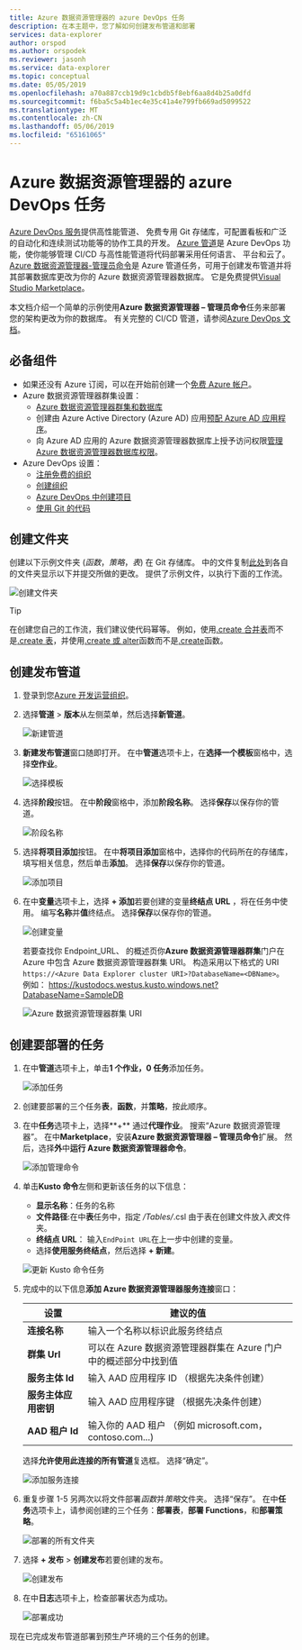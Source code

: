 ```yaml
---
title: Azure 数据资源管理器的 azure DevOps 任务
description: 在本主题中，您了解如何创建发布管道和部署
services: data-explorer
author: orspod
ms.author: orspodek
ms.reviewer: jasonh
ms.service: data-explorer
ms.topic: conceptual
ms.date: 05/05/2019
ms.openlocfilehash: a70a887ccb19d9c1cbdb5f8ebf6aa8d4b25a0dfd
ms.sourcegitcommit: f6ba5c5a4b1ec4e35c41a4e799fb669ad5099522
ms.translationtype: MT
ms.contentlocale: zh-CN
ms.lasthandoff: 05/06/2019
ms.locfileid: "65161065"
---
```

# <a name="azure-devops-task-for-azure-data-explorer"></a>Azure 数据资源管理器的 azure DevOps 任务

[Azure DevOps 服务](https://azure.microsoft.com/services/devops/)提供高性能管道、 免费专用 Git 存储库，可配置看板和广泛的自动化和连续测试功能等的协作工具的开发。 [Azure 管道](https://azure.microsoft.com/services/devops/pipelines/)是 Azure DevOps 功能，使你能够管理 CI/CD 与高性能管道将代码部署采用任何语言、 平台和云了。
[Azure 数据资源管理器-管理员命令](https://marketplace.visualstudio.com/items?itemName=Azure-Kusto.PublishToADX)是 Azure 管道任务，可用于创建发布管道并将其部署数据库更改为你的 Azure 数据资源管理器数据库。 它是免费提供[Visual Studio Marketplace](https://marketplace.visualstudio.com/)。

本文档介绍一个简单的示例使用**Azure 数据资源管理器 – 管理员命令**任务来部署您的架构更改为你的数据库。 有关完整的 CI/CD 管道，请参阅[Azure DevOps 文档](/azure/devops/user-guide/what-is-azure-devops?view=azure-devops#vsts)。

## <a name="prerequisites"></a>必备组件

* 如果还没有 Azure 订阅，可以在开始前创建一个[免费 Azure 帐户](https://azure.microsoft.com/free/)。
* Azure 数据资源管理器群集设置：
    * [Azure 数据资源管理器群集和数据库](/azure/data-explorer/create-cluster-database-portal)
    * 创建由 Azure Active Directory (Azure AD) 应用[预配 Azure AD 应用程序](/azure/kusto/management/access-control/how-to-provision-aad-app)。
    * 向 Azure AD 应用的 Azure 数据资源管理器数据库上授予访问权限[管理 Azure 数据资源管理器数据库权限](/azure/data-explorer/manage-database-permissions)。
* Azure DevOps 设置：
    * [注册免费的组织](/azure/devops/user-guide/sign-up-invite-teammates?view=azure-devops)
    * [创建组织](/azure/devops/organizations/accounts/create-organization?view=azure-devops)
    * [Azure DevOps 中创建项目](/azure/devops/organizations/projects/create-project?view=azure-devops)
    * [使用 Git 的代码](/azure/devops/user-guide/code-with-git?view=azure-devops)

## <a name="create-folders"></a>创建文件夹

创建以下示例文件夹 (*函数*，*策略*，*表*) 在 Git 存储库。 中的文件复制[此处](https://github.com/Azure/azure-kusto-docs-samples/tree/master/DevOps_release_pipeline)到各自的文件夹显示以下并提交所做的更改。 提供了示例文件，以执行下面的工作流。

![创建文件夹](media/devops/create-folders.png)

> [!TIP]
> 在创建您自己的工作流，我们建议使代码幂等。 例如，使用[.create 合并表](/azure/kusto/management/tables#create-merge-tables)而不是[.create 表](/azure/kusto/management/tables#create-table)，并使用[.create 或 alter](/azure/kusto/management/functions#create-or-alter-function)函数而不是[.create](/azure/kusto/management/functions#create-function)函数。

## <a name="create-a-release-pipeline"></a>创建发布管道

1. 登录到您[Azure 开发运营组织](https://dev.azure.com/)。
1. 选择**管道** > **版本**从左侧菜单，然后选择**新管道**。

    ![新建管道](media/devops/new-pipeline.png)

1. **新建发布管道**窗口随即打开。 在中**管道**选项卡上，在**选择一个模板**窗格中，选择**空作业**。

     ![选择模板](media/devops/select-template.png)

1. 选择**阶段**按钮。 在中**阶段**窗格中，添加**阶段名称**。 选择**保存**以保存你的管道。

    ![阶段名称](media/devops/stage-name.png)

1. 选择**将项目添加**按钮。 在中**将项目添加**窗格中，选择你的代码所在的存储库，填写相关信息，然后单击**添加**。 选择**保存**以保存你的管道。

    ![添加项目](media/devops/add-artifact.png)

1. 在中**变量**选项卡上，选择 **+ 添加**若要创建的变量**终结点 URL** ，将在任务中使用。 编写**名称**并**值**终结点。 选择**保存**以保存你的管道。 

    ![创建变量](media/devops/create-variable.png)

    若要查找你 Endpoint_URL、 的概述页你**Azure 数据资源管理器群集**门户在 Azure 中包含 Azure 数据资源管理器群集 URI。 构造采用以下格式的 URI `https://<Azure Data Explorer cluster URI>?DatabaseName=<DBName>`。  例如： https://kustodocs.westus.kusto.windows.net?DatabaseName=SampleDB

    ![Azure 数据资源管理器群集 URI](media/devops/adx-cluster-uri.png)

## <a name="create-tasks-to-deploy"></a>创建要部署的任务

1. 在中**管道**选项卡上，单击**1 个作业，0 任务**添加任务。 

    ![添加任务](media/devops/add-task.png)

1. 创建要部署的三个任务**表**，**函数**，并**策略**，按此顺序。 

1. 在中**任务**选项卡上，选择**+** 通过**代理作业**。 搜索“Azure 数据资源管理器”。 在中**Marketplace**，安装**Azure 数据资源管理器 – 管理员命令**扩展。 然后，选择**外**中**运行 Azure 数据资源管理器命令**。

     ![添加管理命令](media/devops/add-admin-commands.png)

1. 单击**Kusto 命令**左侧和更新该任务的以下信息：
    * **显示名称**：任务的名称
    * **文件路径**:在中**表**任务中，指定 */Tables/*.csl 由于表在创建文件放入*表*文件夹。
    * **终结点 URL**： 输入`EndPoint URL`在上一步中创建的变量。
    * 选择**使用服务终结点**，然后选择 **+ 新建**。

    ![更新 Kusto 命令任务](media/devops/kusto-command-task.png)

1. 完成中的以下信息**添加 Azure 数据资源管理器服务连接**窗口：

    |设置  |建议的值  |
    |---------|---------|
    |**连接名称**     |    输入一个名称以标识此服务终结点     |
    |**群集 Url**    |    可以在 Azure 数据资源管理器群集在 Azure 门户中的概述部分中找到值 | 
    |**服务主体 Id**    |    输入 AAD 应用程序 ID （根据先决条件创建）     |
    |**服务主体应用密钥**     |    输入 AAD 应用程序键 （根据先决条件创建）    |
    |**AAD 租户 Id**    |      输入你的 AAD 租户 （例如 microsoft.com，contoso.com...)    |

    选择**允许使用此连接的所有管道**复选框。 选择“确定”。

    ![添加服务连接](media/devops/add-service-connection.png)

1. 重复步骤 1-5 另两次以将文件部署*函数*并*策略*文件夹。 选择“保存”。 在中**任务**选项卡上，请参阅创建的三个任务：**部署表**，**部署 Functions**，和**部署策略**。

    ![部署的所有文件夹](media/devops/deploy-all-folders.png)

1. 选择 **+ 发布** > **创建发布**若要创建的发布。

    ![创建发布](media/devops/create-release.png)

1. 在中**日志**选项卡上，检查部署状态为成功。

    ![部署成功](media/devops/deployment-successful.png)

现在已完成发布管道部署到预生产环境的三个任务的创建。
